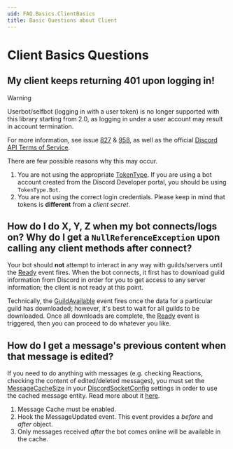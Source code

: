 ```yaml
---
uid: FAQ.Basics.ClientBasics
title: Basic Questions about Client
---
```


# Client Basics Questions

## My client keeps returning 401 upon logging in!

> [!WARNING]
> Userbot/selfbot (logging in with a user token) is no
> longer supported with this library starting from 2.0, as
> logging in under a user account may result in account termination.
>
> For more information, see issue [827] & [958], as well as the official
> [Discord API Terms of Service].

There are few possible reasons why this may occur.

1. You are not using the appropriate [TokenType]. If you are using a
 bot account created from the Discord Developer portal, you should
 be using `TokenType.Bot`.
2. You are not using the correct login credentials. Please keep in
 mind that tokens is **different** from a *client secret*.

[TokenType]: xref:Discord.TokenType
[827]: https://github.com/RogueException/Discord.Net/issues/827
[958]: https://github.com/RogueException/Discord.Net/issues/958
[Discord API Terms of Service]: https://discordapp.com/developers/docs/legal

## How do I do X, Y, Z when my bot connects/logs on? Why do I get a `NullReferenceException` upon calling any client methods after connect?

Your bot should **not** attempt to interact in any way with
guilds/servers until the [Ready] event fires. When the bot
connects, it first has to download guild information from
Discord in order for you to get access to any server
information; the client is not ready at this point.

Technically, the [GuildAvailable] event fires once the data for a
particular guild has downloaded; however, it's best to wait for all
guilds to be downloaded. Once all downloads are complete, the [Ready]
event is triggered, then you can proceed to do whatever you like.

[Ready]: xref:Discord.WebSocket.DiscordSocketClient.Ready
[GuildAvailable]: xref:Discord.WebSocket.BaseSocketClient.GuildAvailable

## How do I get a message's previous content when that message is edited?

If you need to do anything with messages (e.g. checking Reactions,
checking the content of edited/deleted messages), you must set the
[MessageCacheSize] in your [DiscordSocketConfig] settings in order to
use the cached message entity. Read more about it [here](xref:Guides.Concepts.Events#cacheable).

1. Message Cache must be enabled.
2. Hook the MessageUpdated event. This event provides a *before* and
 *after* object.
3. Only messages received *after* the bot comes online will be
 available in the cache.

[MessageCacheSize]: xref:Discord.WebSocket.DiscordSocketConfig.MessageCacheSize
[DiscordSocketConfig]: xref:Discord.WebSocket.DiscordSocketConfig
[MessageUpdated]: xref:Discord.WebSocket.BaseSocketClient.MessageUpdated